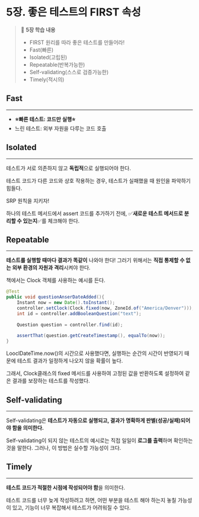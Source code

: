 # 5장. 좋은 테스트의 FIRST 속성

>📝 **5장 학습 내용**
>
>- FIRST 원리를 따라 좋은 테스트를 만들어라!
>- Fast(빠른)
>- Isolated(고립된)
>- Repeatable(반복가능한)
>- Self-validating(스스로 검증가능한)
>- Timely(적시의)


## Fast

---

- **⭐빠른 테스트: 코드만 실행⭐**
- 느린 테스트: 외부 자원을 다루는 코드 호출

## Isolated

---

테스트가 서로 의존하지 않고 **독립적**으로 실행되어야 한다.

테스트 코드가 다른 코드와 상호 작용하는 경우, 테스트가 실패했을 때 원인을 파악하기 힘들다.

SRP 원칙을 지키자!

하나의 테스트 메서드에서 assert 코드를 추가하기 전에, ✅**새로운 테스트 메서드로 분리할 수 있는지**✅를 체크해야 한다.

## Repeatable

---

**테스트를 실행할 때마다 결과가 똑같이** 나와야 한다! 그러기 위해서는 **직접 통제할 수 없는 외부 환경의 자원과 격리**시켜야 한다.

책에서는 Clock 객체를 사용하는 예시를 든다.

```java
@Test
public void questionAnserDateAdded(){
	Instant now = new Date().toInstant();
	controller.setClock(Clock.fixed(now, ZoneId.of("America/Denver")));
	int id = controller.addBooleanQuestion("text");
	
	Question question = controller.find(id);
	
	assertThat(question.getCreateTimestamp(), equalTo(now));
}
```

LooclDateTime.now()의 시간으로 사용했다면, 실행하는 순간의 시간이 반영되기 때문에 테스트 결과가 일정하게 나오지 않을 확률이 높다.

그래서, Clock클래스의 fixed 메서드를 사용하여 고정된 값을 반환하도록 설정하여 같은 결과를 보장하는 테스트를 작성했다.

## Self-validating

---

Self-validating은 **테스트가 자동으로 실행되고, 결과가 명확하게 판별(성공/실패)되어야 함을 의미한다.**

Self-validating이 되지 않는 테스트의 예시로는 직접 일일이 **로그를 출력**하며 확인하는 것을 말한다. 그러나, 이 방법은 실수할 가능성이 크다.

## Timely

---

**테스트 코드가 적절한 시점에 작성되어야 함**을 의미한다.

테스트 코드를 너무 늦게 작성하려고 하면, 어떤 부분을 테스트 해야 하는지 놓칠 가능성이 있고, 기능이 너무 복잡해서 테스트가 어려워질 수 있다.